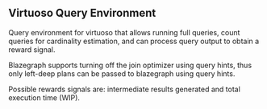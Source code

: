 ## Virtuoso Query Environment

Query environment for virtuoso that allows running full queries, 
count queries for cardinality estimation, and can process query output to obtain a reward signal.

Blazegraph supports turning off the join optimizer using query hints, thus only left-deep
plans can be passed to blazegraph using query hints. 

Possible rewards signals are: intermediate results generated and total execution time (WIP).

